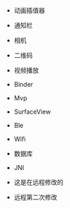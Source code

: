 - 动画插值器
- 通知栏
- 相机
- 二维码
- 视频播放
- Binder
- Mvp
- SurfaceView
- Ble
- Wifi
- 数据库
- JNI


- 这是在远程修改的
- 远程第二次修改
